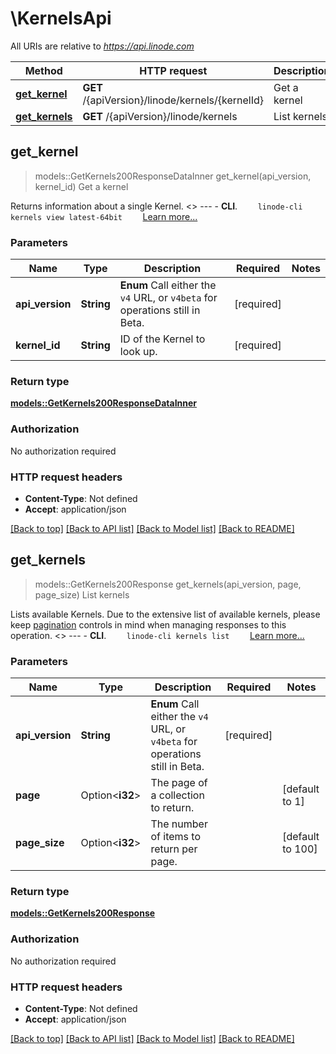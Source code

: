 # \KernelsApi

All URIs are relative to *https://api.linode.com*

Method | HTTP request | Description
------------- | ------------- | -------------
[**get_kernel**](KernelsApi.md#get_kernel) | **GET** /{apiVersion}/linode/kernels/{kernelId} | Get a kernel
[**get_kernels**](KernelsApi.md#get_kernels) | **GET** /{apiVersion}/linode/kernels | List kernels



## get_kernel

> models::GetKernels200ResponseDataInner get_kernel(api_version, kernel_id)
Get a kernel

Returns information about a single Kernel.   <<LB>>  ---   - __CLI__.      ```     linode-cli kernels view latest-64bit     ```      [Learn more...](https://techdocs.akamai.com/cloud-computing/docs/getting-started-with-the-linode-cli)

### Parameters


Name | Type | Description  | Required | Notes
------------- | ------------- | ------------- | ------------- | -------------
**api_version** | **String** | __Enum__ Call either the `v4` URL, or `v4beta` for operations still in Beta. | [required] |
**kernel_id** | **String** | ID of the Kernel to look up. | [required] |

### Return type

[**models::GetKernels200ResponseDataInner**](get_kernels_200_response_data_inner.md)

### Authorization

No authorization required

### HTTP request headers

- **Content-Type**: Not defined
- **Accept**: application/json

[[Back to top]](#) [[Back to API list]](../README.md#documentation-for-api-endpoints) [[Back to Model list]](../README.md#documentation-for-models) [[Back to README]](../README.md)


## get_kernels

> models::GetKernels200Response get_kernels(api_version, page, page_size)
List kernels

Lists available Kernels.  Due to the extensive list of available kernels, please keep [pagination](https://techdocs.akamai.com/linode-api/reference/pagination) controls in mind when managing responses to this operation.   <<LB>>  ---   - __CLI__.      ```     linode-cli kernels list     ```      [Learn more...](https://techdocs.akamai.com/cloud-computing/docs/getting-started-with-the-linode-cli)

### Parameters


Name | Type | Description  | Required | Notes
------------- | ------------- | ------------- | ------------- | -------------
**api_version** | **String** | __Enum__ Call either the `v4` URL, or `v4beta` for operations still in Beta. | [required] |
**page** | Option<**i32**> | The page of a collection to return. |  |[default to 1]
**page_size** | Option<**i32**> | The number of items to return per page. |  |[default to 100]

### Return type

[**models::GetKernels200Response**](get_kernels_200_response.md)

### Authorization

No authorization required

### HTTP request headers

- **Content-Type**: Not defined
- **Accept**: application/json

[[Back to top]](#) [[Back to API list]](../README.md#documentation-for-api-endpoints) [[Back to Model list]](../README.md#documentation-for-models) [[Back to README]](../README.md)

